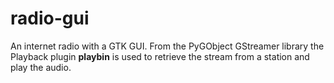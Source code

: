 # radio-gui

An internet radio with a GTK GUI. From the PyGObject GStreamer library the Playback plugin 
**playbin** is used to retrieve the stream from a station and play the audio. 
